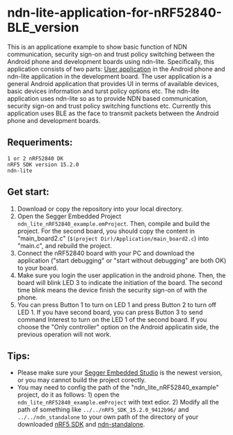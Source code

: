 # ndn-lite-application-for-nRF52840-BLE_version
This is an applicatione example to show basic function of NDN communication, security sign-on and trust policy switching between the Android phone and development boards using ndn-lite. Specifically, this application consists of two parts: [User application](https://github.com/gujianxiao/NDN-IoT-Android) in the Android phone and ndn-lite application in the development board. The user application is a general Android application that provides UI in terms of available devices, basic devices information and turst policy options etc. The ndn-lite application uses ndn-lite so as to provide NDN based communication, security sign-on and trust policy switching functions etc. Currently this application uses BLE as the face to transmit packets between the Android phone and development boards.
## Requeriments:
    1 or 2 nRF52840 DK
    nRF5 SDK version 15.2.0
    ndn-lite
## Get start:
1) Download or copy the repository into your local directory.  
2) Open the Segger Embedded Project `ndn_lite_nRF52840_example.emProject`. Then, compile and build the project. For the second board, you should copy the content in "main_board2.c" (`$(project Dir)/Application/main_board2.c`) into "main.c", and rebuild the project. 
3) Connect the nRF52840 board with your PC and download the application ("start debugging" or "start without debugging" are both OK) to your board.
4) Make sure you login the user application in the android phone. Then, the board will blink LED 3 to indicate the initiation of the board. The second time blink means the device finish the security sign-on of with the phone.
5) You can press Button 1 to turn on LED 1 and press Button 2 to turn off LED 1. If you have second board, you can press Button 3 to send command Interest to turn on the LED 1 of the second board. If you choose the "Only controller" option on the Android applicatin side, the previous operation will not work.
## Tips:
* Please make sure your [Segger Embedded Studio](https://www.segger.com/products/development-tools/embedded-studio/) is the newest version, or you may cannot build the project corectly.
* You may need to config the path of the "ndn_lite_nRF52840_example" project, do it as follows: 1) open the `ndn_lite_nRF52840_example.emProject` with text edior. 2) Modify all the path of something like `../../nRF5_SDK_15.2.0_9412b96/` and `../../ndn_standalone` to your own path of the directory of your downloaded [nRF5 SDK](https://developer.nordicsemi.com/nRF5_SDK/nRF5_SDK_v15.x.x/) and [ndn-standalone](https://github.com/Zhiyi-Zhang/ndn_standalone).
